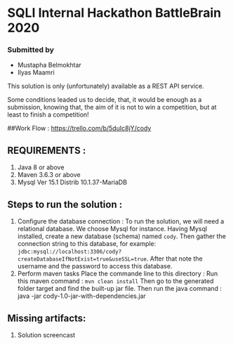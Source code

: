 # SQLI Internal Hackathon BattleBrain 2020
###  Submitted by 
* Mustapha Belmokhtar
* Ilyas Maamri

This solution is only (unfortunately) available as a REST API service. 

Some conditions leaded us to decide, that, it would be enough as a submission, knowing that, the aim of it is not to win a competition, but at least to finish a competition! 

##Work Flow : https://trello.com/b/5duIc8jY/cody

## REQUIREMENTS : 
1. Java 8 or above
1. Maven 3.6.3 or above
1. Mysql Ver 15.1 Distrib 10.1.37-MariaDB

## Steps to run the solution : 

1. Configure the database connection : 
To run the solution, we will need a relational database. We choose Mysql for instance. 
Having Mysql installed, create a new database (schema) named `cody`. 
Then gather the connection string to this database, for example:  
`jdbc:mysql://localhost:3306/cody?createDatabaseIfNotExist=true&useSSL=true`.
After that note the username and the password to access this database. 
2. Perform maven tasks
Place the commande line to this directory : 
Run this maven command : 
`mvn clean install`
Then go to the generated folder target and find the built-up jar file. 
Then run the java command : 
java -jar  cody-1.0-jar-with-dependencies.jar

## Missing artifacts:  
1. Solution screencast
